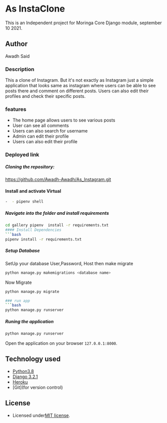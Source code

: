 # As InstaClone
This is an Independent project for Moringa Core Django module, september 10 2021.

## Author
Awadh Said

### Description
This a clone of Instagram. But it's not exactly as Instagram just a simple application that looks same as instagram where users can be able to see posts there and comment on different posts. Users can also edit their profiles and check their specific posts.

### features
- The home page allows users to see various posts
- User can see all comments
- Users can also search for username
- Admin can edit their profile
- Users can also edit their profile

### Deployed link


##### Cloning the repository:

https://github.com/Awadh-Awadh/As_Instagram.git

#### Install and activate Virtual
 ```bash 
-  - pipenv shell 
```  

##### Navigate into the folder and install requirements  
 ```bash 
cd gallery pipenv  install -r requirements.txt 
#### Install Dependencies  
 ```bash 
 pipenv install -r requirements.txt 
```  
##### Setup Database  
  SetUp your database User,Password, Host then make migrate  
 ```bash 
python manage.py makemigrations <database name>
 ``` 
 Now Migrate  
 ```bash 
 python manage.py migrate 

### run app
 ```bash 
 python manage.py runserver 
```  
##### Runing the application 
 ```bash 
 python manage.py runserver
```
Open the application on your browser `127.0.0.1:8000`.  

## Technology used  
  
* [Python3.8](https://www.python.org/)  
* [Django 3.2.1](https://docs.djangoproject.com/en/3.0/) 
* [Heroku](https://heroku.com)  
* [Git](for version control)

## License

- Licensed under[MIT license](license).